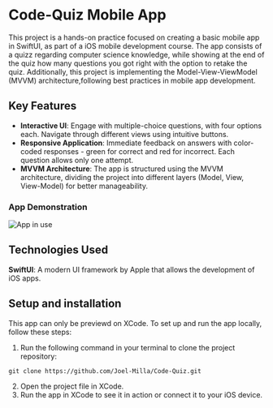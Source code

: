 # Code-Quiz Mobile App

This project is a hands-on practice focused on creating a basic mobile app in SwiftUI, as part of a iOS mobile development course. The app consists of a quizz regarding computer science knowledge, while showing at the end of the quiz how many questions you got right with the option to retake the quiz. Additionally, this project is implementing the Model-View-ViewModel (MVVM) architecture,following best practices in mobile app development.

## Key Features
- **Interactive UI**: Engage with multiple-choice questions, with four options each. Navigate through different views using intuitive buttons.
- **Responsive Application**: Immediate feedback on answers with color-coded responses - green for correct and red for incorrect. Each question allows only one attempt.
- **MVVM Architecture**: The app is structured using the MVVM architecture, dividing the project into different layers (Model, View, View-Model) for better manageability.

### App Demonstration
![App in use](Assets/Code-Quiz%20Mobile%20App.gif)

## Technologies Used
**SwiftUI**: A modern UI framework by Apple that allows the development of iOS apps.

## Setup and installation
This app can only be previewd on XCode. To set up and run the app locally, follow these steps:
1. Run the following command in your terminal to clone the project repository:
```shell
git clone https://github.com/Joel-Milla/Code-Quiz.git
```
2. Open the project file in XCode.
3. Run the app in XCode to see it in action or connect it to your iOS device.
